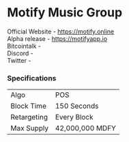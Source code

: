 Motify Music Group
=======================================
Official Website - https://motify.online <br>
Alpha release - https://motifyapp.io <br>
Bitcointalk - <br>
Discord - <br>
Twitter - <br>


### Specifications
<table>
<tr><td>Algo</td><td>POS</td></tr>
<tr><td>Block Time</td><td>150 Seconds</td></tr>
<tr><td>Retargeting</td><td>Every Block</td></tr>
<tr><td>Max Supply</td><td>42,000,000 MDFY</td></tr>


